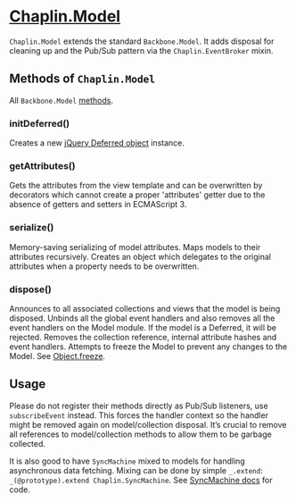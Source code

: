 # [Chaplin.Model](../src/chaplin/models/model.coffee)

`Chaplin.Model` extends the standard `Backbone.Model`. It adds disposal for cleaning up and the Pub/Sub pattern via the `Chaplin.EventBroker` mixin.

## Methods of `Chaplin.Model`
All `Backbone.Model` [methods](http://backbonejs.org/#Model).

### initDeferred()
Creates a new [jQuery Deferred object](http://api.jquery.com/category/deferred-object/) instance.

### getAttributes()
Gets the attributes from the view template and can be overwritten by decorators which cannot create a proper 'attributes' getter due to the absence of getters and setters in ECMAScript 3.

### serialize()
Memory-saving serializing of model attributes. Maps models to their attributes recursively. Creates an object which delegates to the original attributes when a property needs to be overwritten.

### dispose()
Announces to all associated collections and views that the model is being disposed. Unbinds all the global event handlers and also removes all the event handlers on the Model module. If the model is a Deferred, it will be rejected.  Removes the collection reference, internal attribute hashes and event handlers.  Attempts to freeze the Model to prevent any changes to the Model. See [Object.freeze](https://developer.mozilla.org/en/JavaScript/Reference/Global_Objects/Object/freeze).

## Usage
Please do not register their methods directly as Pub/Sub listeners, use `subscribeEvent` instead. This forces the handler context so the handler might be removed again on model/collection disposal. It’s crucial to remove all references to model/collection methods to allow them to be garbage collected.

It is also good to have `SyncMachine` mixed to models for handling asynchronous data fetching. Mixing can be done by simple `_.extend`: `_(@prototype).extend Chaplin.SyncMachine`. See [SyncMachine docs](./chaplin.sync_machine.md) for code.
